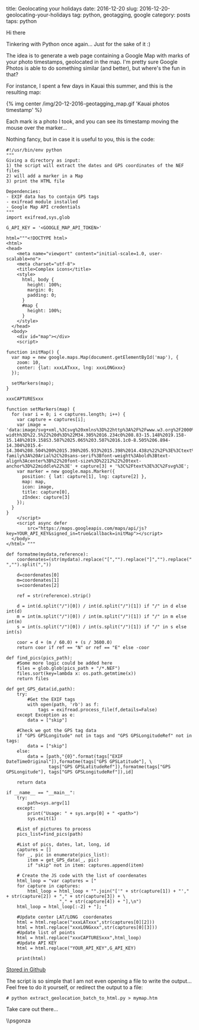 title: Geolocating your holidays
date: 2016-12-20
slug: 2016-12-20-geolocating-your-holidays
tag: python, geotagging, google
category: posts
taps: python

Hi there

Tinkering with Python once again... Just for the sake of it :)

The idea is to generate a web page containing a Google Map with marks of your photo timestamps, geolocated in the map. I'm pretty sure Google Photos is able to do something similar (and better), but where's the fun in that? 

For instance, I spent a few days in Kauai this summer, and this is the resulting map:

{% img center /img/20-12-2016-geotagging_map.gif 'Kauai photos timestamp' %}

Each mark is a photo I took, and you can see its timestamp moving the mouse over the marker... 

Nothing fancy, but in case it is useful to you, this is the code:

```
#!/usr/bin/env python
"""
Giving a directory as input:
1) the script will extract the dates and GPS coordinates of the NEF files
2) will add a marker in a Map 
3) print the HTML file

Dependencies: 
- EXIF data has to contain GPS tags
- exifread module installed
- Google Map API credentials
"""
import exifread,sys,glob

G_API_KEY = '<GOOGLE_MAP_API_TOKEN>'

html="""<!DOCTYPE html>
<html>
<head>
    <meta name="viewport" content="initial-scale=1.0, user-scalable=no">
    <meta charset="utf-8">
    <title>Complex icons</title>
    <style>
      html, body {
        height: 100%;
        margin: 0;
        padding: 0;
      }
      #map {
        height: 100%;
      }
    </style>
  </head>
  <body>
    <div id="map"></div>
    <script>

function initMap() {
  var map = new google.maps.Map(document.getElementById('map'), {
    zoom: 10,
    center: {lat: xxxLATxxx, lng: xxxLONGxxx}
  });

  setMarkers(map);
}  

xxxCAPTURESxxx

function setMarkers(map) {
  for (var i = 0; i < captures.length; i++) {
    var capture = captures[i];
    var image = 'data:image/svg+xml,%3Csvg%20xmlns%3D%22http%3A%2F%2Fwww.w3.org%2F2000%2Fsvg%22%20width%3D%2238%22%20height%3D%2238%22%20viewBox%3D%220%200%2038%2038%22%3E%3Cpath%20fill%3D%22%23808080%22%20stroke%3D%22%23ccc%22%20stroke-width%3D%22.5%22%20d%3D%22M34.305%2016.234c0%208.83-15.148%2019.158-15.148%2019.158S3.507%2025.065%203.507%2016.1c0-8.505%206.894-14.304%2015.4-14.304%208.504%200%2015.398%205.933%2015.398%2014.438z%22%2F%3E%3Ctext%20transform%3D%22translate%2819%2018.5%29%22%20fill%3D%22%23fff%22%20style%3D%22font-family%3A%20Arial%2C%20sans-serif%3Bfont-weight%3Abold%3Btext-align%3Acenter%3B%22%20font-size%3D%2212%22%20text-anchor%3D%22middle%22%3E' + capture[3] + '%3C%2Ftext%3E%3C%2Fsvg%3E';
    var marker = new google.maps.Marker({
      position: { lat: capture[1], lng: capture[2] },
      map: map,
      icon: image,
      title: capture[0],
      zIndex: capture[3]
    });
  }
}
    </script>
    <script async defer
        src="https://maps.googleapis.com/maps/api/js?key=YOUR_API_KEY&signed_in=true&callback=initMap"></script>
  </body>
</html> """ 

def formatme(mydata,reference):
    coordenates=(str(mydata).replace("[","").replace("]","").replace(" ","").split(","))

    d=coordenates[0]
    m=coordenates[1]
    s=coordenates[2]
    
    ref = str(reference).strip()

    d = int(d.split("/")[0]) / int(d.split("/")[1]) if "/" in d else int(d)
    m = int(m.split("/")[0]) / int(m.split("/")[1]) if "/" in m else int(m)
    s = int(s.split("/")[0]) / int(s.split("/")[1]) if "/" in s else int(s)

    coor = d + (m / 60.0) + (s / 3600.0)
    return coor if ref == "N" or ref == "E" else -coor

def find_pics(pics_path):
    #Some more logic could be added here
    files = glob.glob(pics_path + "/*.NEF") 
    files.sort(key=lambda x: os.path.getmtime(x))
    return files

def get_GPS_data(id,path):
    try:
        #Get the EXIF tags
        with open(path, 'rb') as f:
            tags = exifread.process_file(f,details=False)
    except Exception as e:
        data = ["skip"]

    #Check we got the GPS tag data
    if "GPS GPSLongitude" not in tags and "GPS GPSLongitudeRef" not in tags:
        data = ["skip"]
    else:
        data = [path,"{0}".format(tags["EXIF DateTimeOriginal"]),formatme(tags["GPS GPSLatitude"], \
                tags["GPS GPSLatitudeRef"]),formatme(tags["GPS GPSLongitude"], tags["GPS GPSLongitudeRef"]),id]

    return data

if __name__ == "__main__":
    try:
        path=sys.argv[1]
    except:
        print("Usage: " + sys.argv[0] + " <path>")
        sys.exit(1)

    #List of pictures to process
    pics_list=find_pics(path)

    #List of pics, dates, lat, long, id
    captures = []
    for _, pic in enumerate(pics_list):
        item = get_GPS_data(_, pic) 
        if "skip" not in item: captures.append(item)

    # Create the JS code with the list of coordenates
    html_loop = "var captures = ["
    for capture in captures:
        html_loop = html_loop + "".join("['" + str(capture[1]) + "'," + str(capture[2]) + "," + str(capture[3]) + \
                    "," + str(capture[4]) + "],\n")
    html_loop = html_loop[:-2] + "]; "
    
    #Update center LAT/LONG  coordenates
    html = html.replace("xxxLATxxx",str(captures[0][2]))
    html = html.replace("xxxLONGxxx",str(captures[0][3]))
    #Update list of points
    html = html.replace("xxxCAPTURESxxx",html_loop)
    #Update API KEY
    html = html.replace("YOUR_API_KEY",G_API_KEY)
    
    print(html)
```
[Stored in Github](https://github.com/psgonza/bynario/blob/master/GPS_tags_to_google_map.py)

The script is so simple that I am not even opening a file to write the output... Feel free to do it yourself, or redirect the output to a file:

``` # python extract_geolocation_batch_to_html.py > mymap.htm ```

Take care out there...

\\\psgonza
